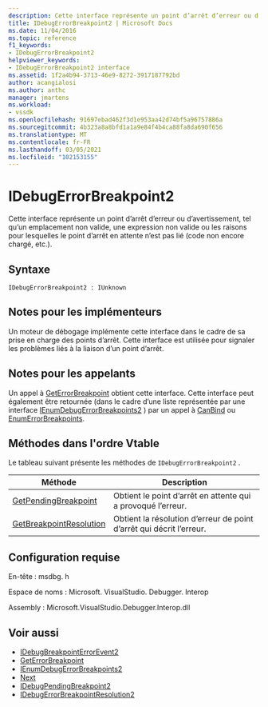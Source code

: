```yaml
---
description: Cette interface représente un point d’arrêt d’erreur ou d’avertissement, tel qu’un emplacement non valide, une expression non valide ou les raisons pour lesquelles le point d’arrêt en attente n’est pas lié (code non encore chargé, etc.).
title: IDebugErrorBreakpoint2 | Microsoft Docs
ms.date: 11/04/2016
ms.topic: reference
f1_keywords:
- IDebugErrorBreakpoint2
helpviewer_keywords:
- IDebugErrorBreakpoint2 interface
ms.assetid: 1f2a4b94-3713-46e9-8272-3917187792bd
author: acangialosi
ms.author: anthc
manager: jmartens
ms.workload:
- vssdk
ms.openlocfilehash: 91697ebad462f3d1e953aa42d74bf5a96757886a
ms.sourcegitcommit: 4b323a8a8bfd1a1a9e84f4b4ca88fa8da690f656
ms.translationtype: MT
ms.contentlocale: fr-FR
ms.lasthandoff: 03/05/2021
ms.locfileid: "102153155"
---
```

# <a name="idebugerrorbreakpoint2"></a>IDebugErrorBreakpoint2
Cette interface représente un point d’arrêt d’erreur ou d’avertissement, tel qu’un emplacement non valide, une expression non valide ou les raisons pour lesquelles le point d’arrêt en attente n’est pas lié (code non encore chargé, etc.).

## <a name="syntax"></a>Syntaxe

```
IDebugErrorBreakpoint2 : IUnknown
```

## <a name="notes-for-implementers"></a>Notes pour les implémenteurs
 Un moteur de débogage implémente cette interface dans le cadre de sa prise en charge des points d’arrêt. Cette interface est utilisée pour signaler les problèmes liés à la liaison d’un point d’arrêt.

## <a name="notes-for-callers"></a>Notes pour les appelants
 Un appel à [GetErrorBreakpoint](../../../extensibility/debugger/reference/idebugbreakpointerrorevent2-geterrorbreakpoint.md) obtient cette interface. Cette interface peut également être retournée (dans le cadre d’une liste représentée par une interface [IEnumDebugErrorBreakpoints2](../../../extensibility/debugger/reference/ienumdebugerrorbreakpoints2.md) ) par un appel à [CanBind](../../../extensibility/debugger/reference/idebugpendingbreakpoint2-canbind.md) ou [EnumErrorBreakpoints](../../../extensibility/debugger/reference/idebugpendingbreakpoint2-enumerrorbreakpoints.md).

## <a name="methods-in-vtable-order"></a>Méthodes dans l'ordre Vtable
 Le tableau suivant présente les méthodes de `IDebugErrorBreakpoint2` .

|Méthode|Description|
|------------|-----------------|
|[GetPendingBreakpoint](../../../extensibility/debugger/reference/idebugerrorbreakpoint2-getpendingbreakpoint.md)|Obtient le point d’arrêt en attente qui a provoqué l’erreur.|
|[GetBreakpointResolution](../../../extensibility/debugger/reference/idebugerrorbreakpoint2-getbreakpointresolution.md)|Obtient la résolution d’erreur de point d’arrêt qui décrit l’erreur.|

## <a name="requirements"></a>Configuration requise
 En-tête : msdbg. h

 Espace de noms : Microsoft. VisualStudio. Debugger. Interop

 Assembly : Microsoft.VisualStudio.Debugger.Interop.dll

## <a name="see-also"></a>Voir aussi
- [IDebugBreakpointErrorEvent2](../../../extensibility/debugger/reference/idebugbreakpointerrorevent2.md)
- [GetErrorBreakpoint](../../../extensibility/debugger/reference/idebugbreakpointerrorevent2-geterrorbreakpoint.md)
- [IEnumDebugErrorBreakpoints2](../../../extensibility/debugger/reference/ienumdebugerrorbreakpoints2.md)
- [Next](../../../extensibility/debugger/reference/ienumdebugerrorbreakpoints2-next.md)
- [IDebugPendingBreakpoint2](../../../extensibility/debugger/reference/idebugpendingbreakpoint2.md)
- [IDebugErrorBreakpointResolution2](../../../extensibility/debugger/reference/idebugerrorbreakpointresolution2.md)
